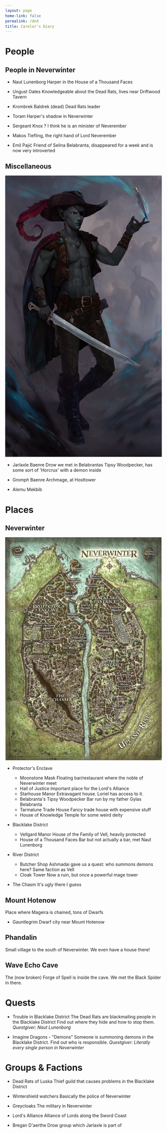 ```yaml
---
layout: page
home-link: false
permalink: /dnd
title: Carelor's Diary
---
```


# People

## People in Neverwinter
* Naut Lunenborg
Harper in the House of a Thousand Faces

* Ungust Oates
Knowledgeable about the Dead Rats, lives near Driftwood Tavern

* Krombrek Baldrek (dead)
Dead Rats leader

* Toram
Harper's shadow in Neverwinter

* Sergeant Knox
? I think he is an minister of Neverember

* Makos
Tiefling, the right hand of Lord Neverember

* Emil Pajić
Friend of Selina Belabranta, disappeared for a week and is now very introverted

## Miscellaneous
![Portrait of Jarlaxle](/assets/img/jarlaxle.png)
* Jarlaxle Baenre
Drow we met in Belabrantas Tipsy Woodpecker, has some sort of 'Horcrux' with a demon inside

* Gromph Baenre
Archmage, at Hosttower

* Alemu Mekbib

# Places
## Neverwinter

![Map of Neverwinter](/assets/img/neverwinter_map.png)

* Protector's Enclave
    * Moonstone Mask
    Floating bar/restaurant where the noble of Neverwinter meet
    * Hall of Justice
    Important place for the Lord's Alliance 
    * Starhouse Manor
    Extravagant house. Loriel has access to it.
    * Belabranta's Tipsy Woodpecker
    Bar run by my father Gylas Belabranta
    * Tarmalune Trade House
    Fancy trade house with expensive stuff
    * House of Knowledge
    Temple for some weird deity

* Blacklake District
    * Vellgard Manor
    House of the Family of Vell, heavily protected
    * House of a Thousand Faces
    Bar but not actually a bar, met Naut Lunenborg

* River District
    * Butcher Shop
    Ashmadai gave us a quest: who summons demons here? Same faction as Vell
    * Cloak Tower
    Now a ruin, but once a powerful mage tower

* The Chasm
It's ugly there I guess


## Mount Hotenow
Place where Mageira is chained, tons of Dwarfs

* Gauntlegrim
Dwarf city near Mount Hotenow


## Phandalin
Small village to the south of Neverwinter. We even have a house there!

## Wave Echo Cave
The (now broken) Forge of Spell is inside the cave. We met the Black Spider in there.

# Quests

* Trouble in Blacklake District
The Dead Rats are blackmailing people in the Blacklake District 
Find out where they hide and how to stop them. 
*Questgiver: Naut Lunenborg*

* Imagine Dragons - "Demons"
Someone is summoning demons in the Blacklake District. Find out who is responsible. 
*Questgiver: Literally every single person in Neverwinter*

# Groups & Factions

* Dead Rats of Luska
Thief guild that causes problems in the Blacklake District

* Wintershield watchers
Basically the police of Neverwinter

* Greycloaks
The military in Neverwinter

* Lord's Alliance
Alliance of Lords along the Sword Coast

* Bregan D'aerthe
Drow group which Jarlaxle is part of
